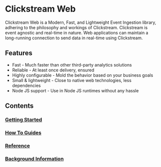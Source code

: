 # Clickstream Web

Clickstream Web is a Modern, Fast, and Lightweight Event Ingestion library, adhering to the philosophy and workings of Clickstream. Clickstream is event agnostic and real-time in nature. Web applications can maintain a long-running connection to send data in real-time using Clickstream.

## Features

- Fast - Much faster than other third-party analytics solutions
- Reliable - At least once delivery, ensured
- Highly configurable - Mold the behavior based on your business goals
- Small & lightweight - Close to native web technologies, less dependencies
- Node JS support - Use in Node JS runtimes without any hassle

## Contents

### [Getting Started](./docs/getting-started.md)

### [How To Guides](./docs/how-to-guides/index.md)

### [Reference](./docs/reference/index.md)

### [Background Information](./docs/background.md)
